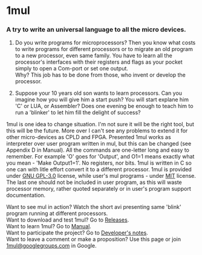 # 1mul
### A try to write an universal language to all the micro devices.  

1. Do you write programs for microprocessors? Then you know what costs to write programs for different processors or to migrate an old program to a new processor, even same family. You have to learn all the processor's interfaces with their registers and flags as your pocket simply to open a Com-port or set one output.  
Why? This job has to be done from those, who invent or develop the processor.

2. Suppose your 10 years old son wants to learn processors. Can you imagine how you will give him a start push? You will start explane him 'C' or LUA, or Assembler? Does one evening be enough to teach him to run a 'blinker' to let him fill the delight of success?

1mul is one idea to change situation. I'm not sure it will be the right tool, but this will be the future. More over I can't see any problems to extend it for other micro-devices as CPLD and FPGA.
Presented 1mul works as interpreter over user program written in mul, but this can be changed (see Appendix D in Manual).  All the commands are one-letter long and easy to remember. For example 'O' goes for 'Output', and 
  O1=1 means exactly what you mean - 'Make Output1=1'. 
No registers, nor bits.
1mul is written in C so one can with litle effort convert it to a different processor. 
1mul is provided under [GNU GPL-3.0](https://opensource.org/licenses/GPL-3.0) license, while user's mul programs - under [MIT](https://opensource.org/licenses/MIT) license. The last one should not be included in user program, as this will waste processor memory, rather quoted separately or in user's program support documentation.

Want to see mul in action? Watch the short avi presenting same 'blink' program running at different processors.  
Want to download and test 1mul? Go to [Releases](https://github.com/eta-sys/1mul/releases).  
Want to learn 1mul? Go to [Manual](https://github.com/eta-sys/1mul/wiki/mul-Manual).  
Want to participate the project? Go to [Developer's notes](https://github.com/eta-sys/1mul/wiki/Developer's-Notes).  
Want to leave a comment or make a proposition? Use this page or join 1mul@googlegroups.com in Google.  
